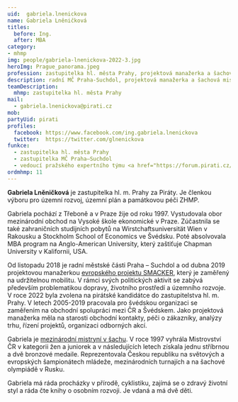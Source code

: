 ```yaml
---
uid:  gabriela.lnenickova
name: Gabriela Lněničková
titles:
  before: Ing.
  after: MBA
category: 
- mhmp
img: people/gabriela-lnenickova-2022-3.jpg
heroImg: Prague_panorama.jpeg
profession: zastupitelka hl. města Prahy, projektová manažerka a šachová mistryně
description: radní MČ Praha-Suchdol, projektová manažerka a šachová mistryně
teamDescription:
  mhmp: zastupitelka hl. města Prahy
mail:
  - gabriela.lnenickova@pirati.cz
mob:	
partyUid: pirati		 
profiles:    
  facebook: https://www.facebook.com/ing.gabriela.lnenickova    
  twitter:  https://twitter.com/glnenickova		  
funkce:
  - zastupitelka hl. města Prahy
  - zastupitelka MČ Praha–Suchdol
  - vedoucí pražského expertního týmu <a href="https://forum.pirati.cz/viewforum.php?f=1262">Doprava a infrastruktura</a>
ordmhmp: 11
---
```


**Gabriela Lněničková** je zastupitelka hl. m. Prahy za Piráty. Je členkou výboru pro územní rozvoj, územní plán a památkovou péči ZHMP.

Gabriela pochází z Třeboně a v Praze žije od roku 1997. Vystudovala obor mezinárodní obchod na Vysoké škole ekonomické v Praze. Zúčastnila se také zahraničních studijních pobytů na Wirstchaftsuniversität Wien v Rakousku a Stockholm School of Economics ve Švédsku. Poté absolvovala MBA program na Anglo-American University, který zaštiťuje Chapman University v Kalifornii, USA.

Od listopadu 2018 je radní městské části Praha – Suchdol a od dubna 2019 projektovou manažerkou [evropského projektu SMACKER](http://www.praha-suchdol.cz/smacker), který je zaměřený na udržitelnou mobilitu. V rámci svých politických aktivit se zabývá především problematikou dopravy, životního prostředí a územního rozvoje. V roce 2022 byla zvolena na pirátské kandidátce do zastupitelstva hl. m. Prahy. V letech 2005-2019 pracovala pro švédskou organizaci se zaměřením na obchodní spolupráci mezi ČR a Švédskem. Jako projektová manažerka měla na starosti obchodní kontakty, péči o zákazníky, analýzy trhu, řízení projektů, organizaci odborných akcí.

Gabriela je [mezinárodní mistryní v šachu](https://www.chess.cz/hrac/2559). V roce 1997 vyhrála Mistrovství ČR v kategorii žen a juniorek a v následujících letech získala jednu stříbrnou a dvě bronzové medaile. Reprezentovala Českou republiku na světových a evropských šampionátech mládeže, mezinárodních turnajích a na šachové olympiádě v Rusku.

Gabriela má ráda procházky v přírodě, cyklistiku, zajímá se o zdravý životní styl a ráda čte knihy o osobním rozvoji. Je vdaná a má dvě děti.
